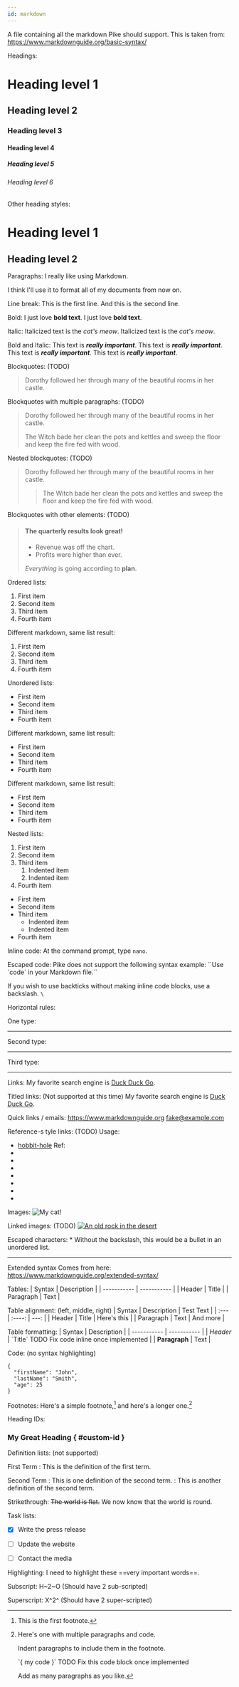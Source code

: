 ```yaml
---
id: markdown
---
```


A file containing all the markdown Pike should support.
This is taken from: https://www.markdownguide.org/basic-syntax/

Headings:

# Heading level 1
## Heading level 2
### Heading level 3
#### Heading level 4 
##### Heading level 5 
###### Heading level 6


Other heading styles:

Heading level 1
===============

Heading level 2
---------------



Paragraphs:
I really like using Markdown.

I think I'll use it to format all of my documents from now on. 


Line break:
This is the first line.
And this is the second line. 

Bold:
I just love **bold text**.
I just love __bold text__.


Italic:
Italicized text is the *cat's meow*.
Italicized text is the _cat's meow_.


Bold and Italic:
This text is ***really important***.
This text is ___really important___.
This text is __*really important*__.
This text is **_really important_**.


Blockquotes: (TODO)
> Dorothy followed her through many of the beautiful rooms in her castle.


Blockquotes with multiple paragraphs: (TODO)
> Dorothy followed her through many of the beautiful rooms in her castle.
>
> The Witch bade her clean the pots and kettles and sweep the floor and keep the fire fed with wood.


Nested blockquotes: (TODO)
> Dorothy followed her through many of the beautiful rooms in her castle.
>
>> The Witch bade her clean the pots and kettles and sweep the floor and keep the fire fed with wood.


Blockquotes with other elements: (TODO)
> #### The quarterly results look great!
>
> - Revenue was off the chart.
> - Profits were higher than ever.
>
>  *Everything* is going according to **plan**.


Ordered lists:
1. First item
2. Second item
3. Third item
4. Fourth item 

Different markdown, same list result:
1. First item
1. Second item
1. Third item
1. Fourth item


Unordered lists:
- First item
- Second item
- Third item
- Fourth item 

Different markdown, same list result:
* First item
* Second item
* Third item
* Fourth item 

Different markdown, same list result:
+ First item
+ Second item
+ Third item
+ Fourth item 


Nested lists:
1. First item
2. Second item
3. Third item
    1. Indented item
    2. Indented item
4. Fourth item 

- First item
- Second item
- Third item
  - Indented item
  - Indented item
- Fourth item 


Inline code:
At the command prompt, type `nano`.


Escaped code:
Pike does not support the following syntax example:
\`\`Use \`code\` in your Markdown file.\`\`

If you wish to use backticks without making inline code blocks, use a backslash. `\`


Horizontal rules:

One type:

---

Second type:

***

Third type:

___


Links:
My favorite search engine is [Duck Duck Go](https://duckduckgo.com).


Titled links: (Not supported at this time)
My favorite search engine is [Duck Duck Go](https://duckduckgo.com "The best search engine for privacy").


Quick links / emails:
<https://www.markdownguide.org>
<fake@example.com>


Reference-s tyle links: (TODO)
Usage:
- [hobbit-hole][1]
Ref:
- [1]: https://en.wikipedia.org/wiki/Hobbit#Lifestyle
- [1]: https://en.wikipedia.org/wiki/Hobbit#Lifestyle "Hobbit lifestyles"
- [1]: https://en.wikipedia.org/wiki/Hobbit#Lifestyle 'Hobbit lifestyles'
- [1]: https://en.wikipedia.org/wiki/Hobbit#Lifestyle (Hobbit lifestyles)
- [1]: <https://en.wikipedia.org/wiki/Hobbit#Lifestyle> "Hobbit lifestyles"
- [1]: <https://en.wikipedia.org/wiki/Hobbit#Lifestyle> 'Hobbit lifestyles'
- [1]: <https://en.wikipedia.org/wiki/Hobbit#Lifestyle> (Hobbit lifestyles)


Images:
![My cat!](images/cat.jpg "Its my cat")


Linked images: (TODO)
[![An old rock in the desert](/assets/images/shiprock.jpg "Shiprock, New Mexico by Beau Rogers")](https://www.flickr.com/photos/beaurogers/31833779864/in/photolist-Qv3rFw-34mt9F-a9Cmfy-5Ha3Zi-9msKdv-o3hgjr-hWpUte-4WMsJ1-KUQ8N-deshUb-vssBD-6CQci6-8AFCiD-zsJWT-nNfsgB-dPDwZJ-bn9JGn-5HtSXY-6CUhAL-a4UTXB-ugPum-KUPSo-fBLNm-6CUmpy-4WMsc9-8a7D3T-83KJev-6CQ2bK-nNusHJ-a78rQH-nw3NvT-7aq2qf-8wwBso-3nNceh-ugSKP-4mh4kh-bbeeqH-a7biME-q3PtTf-brFpgb-cg38zw-bXMZc-nJPELD-f58Lmo-bXMYG-bz8AAi-bxNtNT-bXMYi-bXMY6-bXMYv)


Escaped characters:
\* Without the backslash, this would be a bullet in an unordered list.

---

Extended syntax
Comes from here: https://www.markdownguide.org/extended-syntax/

Tables:
| Syntax      | Description |
| ----------- | ----------- |
| Header      | Title       |
| Paragraph   | Text        |

Table alignment: (left, middle, right)
| Syntax      | Description | Test Text     |
| :---        |    :----:   |          ---: |
| Header      | Title       | Here's this   |
| Paragraph   | Text        | And more      |

Table formatting:
| Syntax      | Description |
| ----------- | ----------- |
| *Header*    | \`Title\` TODO Fix code inline once implemented     |
| **Paragraph**   | Text        |


Code: (no syntax highlighting)
```
{
  "firstName": "John",
  "lastName": "Smith",
  "age": 25
}
```


Footnotes:
Here's a simple footnote,[^1] and here's a longer one.[^bignote]

[^1]: This is the first footnote.

[^bignote]: Here's one with multiple paragraphs and code.

    Indent paragraphs to include them in the footnote.

    \`{ my code }\` TODO Fix this code block once implemented

    Add as many paragraphs as you like.


Heading IDs:
### My Great Heading { #custom-id }

Definition lists: (not supported)

First Term
: This is the definition of the first term.

Second Term
: This is one definition of the second term.
: This is another definition of the second term.


Strikethrough:
~~The world is flat.~~ We now know that the world is round.


Task lists:
- [x] Write the press release
- [ ] Update the website
- [ ] Contact the media


Highlighting:
I need to highlight these ==very important words==.


Subscript:
H~2~O (Should have 2 sub-scripted)

Superscript:
X^2^ (Should have 2 super-scripted)